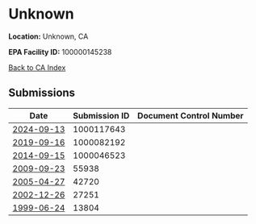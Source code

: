 # Unknown

**Location:** Unknown, CA

**EPA Facility ID:** 100000145238

[Back to CA Index](../../index.md)

## Submissions

| Date | Submission ID | Document Control Number |
|------|--------------|-------------------------|
| [2024-09-13](submissions/1000117643.md) | 1000117643 |  |
| [2019-09-16](submissions/1000082192.md) | 1000082192 |  |
| [2014-09-15](submissions/1000046523.md) | 1000046523 |  |
| [2009-09-23](submissions/55938.md) | 55938 |  |
| [2005-04-27](submissions/42720.md) | 42720 |  |
| [2002-12-26](submissions/27251.md) | 27251 |  |
| [1999-06-24](submissions/13804.md) | 13804 |  |
